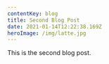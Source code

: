 ```yaml
---
contentKey: blog
title: Second Blog Post
date: 2021-01-14T12:22:38.169Z
heroImage: /img/latte.jpg
---
```



This is the second blog post.